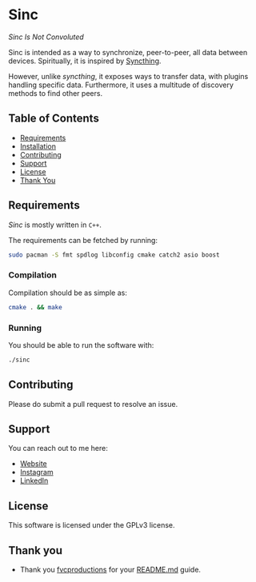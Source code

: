 # Sinc

_*S*inc *I*s *N*ot *C*onvoluted_

Sinc is intended as a way to synchronize, peer-to-peer, all data between
devices. Spiritually, it is inspired by [Syncthing](https://syncthing.net/).

However, unlike _syncthing_, it exposes ways to transfer data, with plugins
handling specific data. Furthermore, it uses a multitude of discovery methods
to find other peers.

## Table of Contents
- [Requirements](#requirements)
- [Installation](#installation)
- [Contributing](#contributing)
- [Support](#support)
- [License](#license)
- [Thank You](#thank-you)

## Requirements

_Sinc_ is mostly written in `C++`.

The requirements can be fetched by running:
```bash
sudo pacman -S fmt spdlog libconfig cmake catch2 asio boost
```

### Compilation

Compilation should be as simple as:
```bash
cmake . && make
```

### Running

You should be able to run the software with:
```bash
./sinc
```

## Contributing

Please do submit a pull request to resolve an issue.

## Support

You can reach out to me here:
- [Website](https://markovejnovic.com/)
- [Instagram](marko.vejnovic.42)
- [LinkedIn](https://www.linkedin.com/in/markovejnovic/)

## License
This software is licensed under the GPLv3 license.

## Thank you
- Thank you [fvcproductions](https://github.com/fvcproductions/) for your
  [README.md](https://gist.github.com/fvcproductions/1bfc2d4aecb01a834b46)
  guide.

